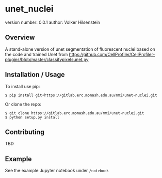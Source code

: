unet_nuclei
===============================

version number: 0.0.1
author: Volker Hilsenstein



Overview
--------

A stand-alone version of unet segmentation of fluorescent nuclei based on the code and trained Unet from
https://github.com/CellProfiler/CellProfiler-plugins/blob/master/classifypixelsunet.py

Installation / Usage
--------------------

To install use pip:

    $ pip install git+https://gitlab.erc.monash.edu.au/mmi/unet-nuclei.git


Or clone the repo:

    $ git clone https://gitlab.erc.monash.edu.au/mmi/unet-nuclei.git
    $ python setup.py install
    
Contributing
------------

TBD

Example
-------

See the example Jupyter notebook under `/notebook`